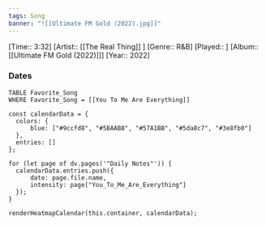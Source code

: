```yaml
---
tags: Song  
banner: "![[Ultimate FM Gold (2022).jpg]]"
---
```

[Time:: 3:32]
[Artist:: [[The Real Thing]] ]
[Genre:: R&B]
[Played:: ]
[Album:: [[Ultimate FM Gold (2022)]]]
[Year:: 2022]
### Dates
````dataview
TABLE Favorite_Song
WHERE Favorite_Song = [[You To Me Are Everything]]
````
  ```dataviewjs
const calendarData = { 
	colors: { 
		blue: ["#9ccfd8", "#5BAAB8", "#57A1BB", "#5da8c7", "#3e8fb0"] 
	}, 
	entries: [] 
}; 

for (let page of dv.pages('"Daily Notes"')) { 
	calendarData.entries.push({ 
		date: page.file.name, 
		intensity: page["You_To_Me_Are_Everything"]
	}); 
} 

renderHeatmapCalendar(this.container, calendarData);
```

